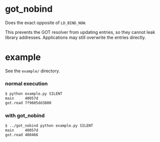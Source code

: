 # got_nobind

Does the exact opposite of `LD_BIND_NOW`.

This prevents the GOT resolver from updating entries, so they cannot leak library addresses. Applications may still overwrite the entries directly.

# example

See the `example/` directory.

### normal execution

```sh
$ python example.py SILENT
main     40057d
got.read 7f9605dd3800
```

### with got_nobind

```sh
$ ../got_nobind python example.py SILENT
main     40057d
got.read 400466
```